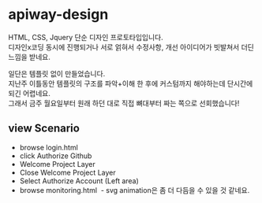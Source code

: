 # apiway-design

HTML, CSS, Jquery 단순 디자인 프로토타입입니다.  
디자인x코딩 동시에 진행되거나 서로 얽혀서 수정사항, 개선 아이디어가 빗발쳐서 더딘 느낌을 받네요.

일단은 템플릿 없이 만들었습니다.  
지난주 이틀동안 템플릿의 구조를 파악+이해 한 후에 커스텀까지 해야하는데 단시간에 되긴 어렵네요.  
그래서 금주 월요일부터 원래 하던 대로 직접 뼈대부터 짜는 쪽으로 선회했습니다!

## view Scenario
- browse login.html
- click Authorize Github
- Welcome Project Layer
- Close Welcome Project Layer
- Select Authorize Account (Left area)
- browse monitoring.html
  - svg animation은 좀 더 다듬을 수 있을 것 같네요.
